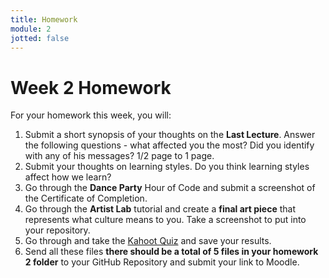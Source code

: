 ```yaml
---
title: Homework
module: 2
jotted: false
---
```


# Week 2 Homework

For your homework this week, you will:

1. Submit a short synopsis of your thoughts on the <b>Last Lecture</b>.  Answer the following questions - what affected you the most?  Did you identify with any of his messages? 1/2 page to 1 page.
2. Submit your thoughts on learning styles.  Do you think learning styles affect how we learn? 
3. Go through the <b>Dance Party</b> Hour of Code and submit a screenshot of the Certificate of Completion.
4. Go through the <b>Artist Lab</b> tutorial and create a <b>final art piece</b> that represents what culture means to you.  Take a screenshot to put into your repository.
5. Go through and take the <a href="https://kahoot.it/challenge/0800555?challenge-id=84387498-97d5-4d82-ae4e-eabb1c94cf58_1660887669395" target="_blank"> Kahoot Quiz</a> and save your results.
6. Send all these files **there should be a total of 5 files in your homework 2 folder** to your GitHub Repository and submit your link to Moodle.